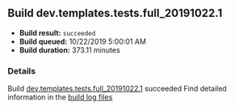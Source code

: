 ## Build dev.templates.tests.full_20191022.1
- **Build result:** `succeeded`
- **Build queued:** 10/22/2019 5:00:01 AM
- **Build duration:** 373.11 minutes
### Details
Build [dev.templates.tests.full_20191022.1](https://winappstudio.visualstudio.com/web/build.aspx?pcguid=a4ef43be-68ce-4195-a619-079b4d9834c2&builduri=vstfs%3a%2f%2f%2fBuild%2fBuild%2f31529) succeeded
Find detailed information in the [build log files]()
